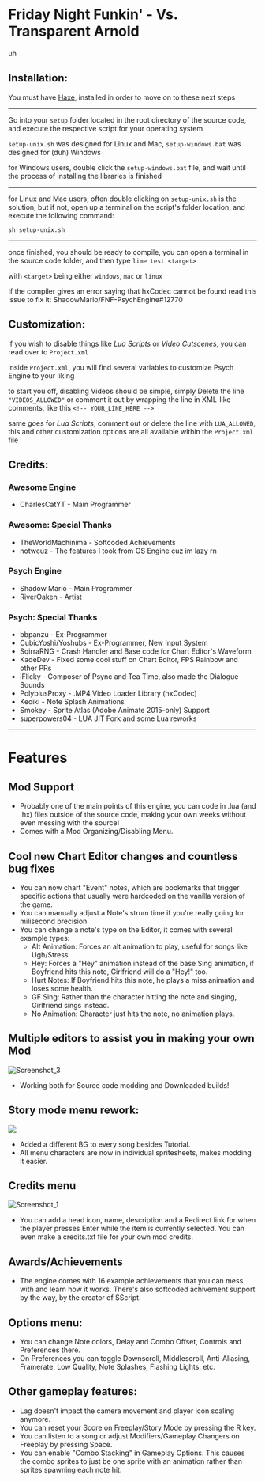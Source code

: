 # Friday Night Funkin' - Vs. Transparent Arnold
uh

## Installation:

You must have [Haxe](https://haxe.org/download/), installed in order to move on to these next steps

---

Go into your `setup` folder located in the root directory of the source code, and execute the respective script for your operating system

`setup-unix.sh` was designed for Linux and Mac, `setup-windows.bat` was designed for (duh) Windows

for Windows users, double click the `setup-windows.bat` file, and wait until the process of installing the libraries is finished

---

for Linux and Mac users, often double clicking on `setup-unix.sh` is the solution, but if not, open up a terminal on the script's folder location, and execute the following command:

`sh setup-unix.sh`

---

once finished, you should be ready to compile, you can open a terminal in the source code folder, and then type `lime test <target>`

with `<target>` being either `windows`, `mac` or `linux`

If the compiler gives an error saying that hxCodec cannot be found read this issue to fix it: ShadowMario/FNF-PsychEngine#12770

## Customization:

if you wish to disable things like _Lua Scripts_ or _Video Cutscenes_, you can read over to `Project.xml`

inside `Project.xml`, you will find several variables to customize Psych Engine to your liking

to start you off, disabling Videos should be simple, simply Delete the line `"VIDEOS_ALLOWED"` or comment it out by wrapping the line in XML-like comments, like this `<!-- YOUR_LINE_HERE -->`

same goes for _Lua Scripts_, comment out or delete the line with `LUA_ALLOWED`, this and other customization options are all available within the `Project.xml` file

## Credits:

### Awesome Engine

- CharlesCatYT - Main Programmer

### Awesome: Special Thanks

- TheWorldMachinima - Softcoded Achievements
- notweuz - The features I took from OS Engine cuz im lazy rn

### Psych Engine

- Shadow Mario - Main Programmer
- RiverOaken - Artist

### Psych: Special Thanks

- bbpanzu - Ex-Programmer
- CubicYoshi/Yoshubs - Ex-Programmer, New Input System
- SqirraRNG - Crash Handler and Base code for Chart Editor's Waveform
- KadeDev - Fixed some cool stuff on Chart Editor, FPS Rainbow and other PRs
- iFlicky - Composer of Psync and Tea Time, also made the Dialogue Sounds
- PolybiusProxy - .MP4 Video Loader Library (hxCodec)
- Keoiki - Note Splash Animations
- Smokey - Sprite Atlas (Adobe Animate 2015-only) Support
- superpowers04 - LUA JIT Fork and some Lua reworks

---

# Features

## Mod Support

- Probably one of the main points of this engine, you can code in .lua (and .hx) files outside of the source code, making your own weeks without even messing with the source!
- Comes with a Mod Organizing/Disabling Menu.

## Cool new Chart Editor changes and countless bug fixes

- You can now chart "Event" notes, which are bookmarks that trigger specific actions that usually were hardcoded on the vanilla version of the game.
- You can manually adjust a Note's strum time if you're really going for milisecond precision
- You can change a note's type on the Editor, it comes with several example types:
  - Alt Animation: Forces an alt animation to play, useful for songs like Ugh/Stress
  - Hey: Forces a "Hey" animation instead of the base Sing animation, if Boyfriend hits this note, Girlfriend will do a "Hey!" too.
  - Hurt Notes: If Boyfriend hits this note, he plays a miss animation and loses some health.
  - GF Sing: Rather than the character hitting the note and singing, Girlfriend sings instead.
  - No Animation: Character just hits the note, no animation plays.

## Multiple editors to assist you in making your own Mod

![Screenshot_3](https://user-images.githubusercontent.com/44785097/144629914-1fe55999-2f18-4cc1-bc70-afe616d74ae5.png)

- Working both for Source code modding and Downloaded builds!

## Story mode menu rework:

![](https://i.imgur.com/UB2EKpV.png)

- Added a different BG to every song besides Tutorial.
- All menu characters are now in individual spritesheets, makes modding it easier.

## Credits menu

![Screenshot_1](https://user-images.githubusercontent.com/44785097/144632635-f263fb22-b879-4d6b-96d6-865e9562b907.png)

- You can add a head icon, name, description and a Redirect link for when the player presses Enter while the item is currently selected. You can even make a credits.txt file for your own mod credits.

## Awards/Achievements

- The engine comes with 16 example achievements that you can mess with and learn how it works. There's also softcoded achivement support by the way, by the creator of SScript.

## Options menu:

- You can change Note colors, Delay and Combo Offset, Controls and Preferences there.
- On Preferences you can toggle Downscroll, Middlescroll, Anti-Aliasing, Framerate, Low Quality, Note Splashes, Flashing Lights, etc.

## Other gameplay features:

- Lag doesn't impact the camera movement and player icon scaling anymore.
- You can reset your Score on Freeplay/Story Mode by pressing the R key.
- You can listen to a song or adjust Modifiers/Gameplay Changers on Freeplay by pressing Space.
- You can enable "Combo Stacking" in Gameplay Options. This causes the combo sprites to just be one sprite with an animation rather than sprites spawning each note hit.
